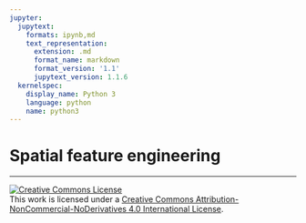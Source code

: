 ```yaml
---
jupyter:
  jupytext:
    formats: ipynb,md
    text_representation:
      extension: .md
      format_name: markdown
      format_version: '1.1'
      jupytext_version: 1.1.6
  kernelspec:
    display_name: Python 3
    language: python
    name: python3
---
```


# Spatial feature engineering


---

<a rel="license" href="http://creativecommons.org/licenses/by-nc-nd/4.0/"><img alt="Creative Commons License" style="border-width:0" src="https://i.creativecommons.org/l/by-nc-nd/4.0/88x31.png" /></a><br />This work is licensed under a <a rel="license" href="http://creativecommons.org/licenses/by-nc-nd/4.0/">Creative Commons Attribution-NonCommercial-NoDerivatives 4.0 International License</a>.
